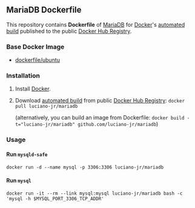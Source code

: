 ## MariaDB Dockerfile


This repository contains **Dockerfile** of [MariaDB](https://mariadb.org/) for [Docker](https://www.docker.com/)'s [automated build](https://registry.hub.docker.com/u/luciano-jr/mariadb/) published to the public [Docker Hub Registry](https://registry.hub.docker.com/).


### Base Docker Image

* [dockerfile/ubuntu](http://dockerfile.github.io/#/ubuntu)


### Installation

1. Install [Docker](https://www.docker.com/).

2. Download [automated build](https://registry.hub.docker.com/u/luciano-jr/mariadb/) from public [Docker Hub Registry](https://registry.hub.docker.com/): `docker pull luciano-jr/mariadb`

   (alternatively, you can build an image from Dockerfile: `docker build -t="luciano-jr/mariadb" github.com/luciano-jr/mariadb`)


### Usage

#### Run `mysqld-safe`

    docker run -d --name mysql -p 3306:3306 luciano-jr/mariadb

#### Run `mysql`

    docker run -it --rm --link mysql:mysql luciano-jr/mariadb bash -c 'mysql -h $MYSQL_PORT_3306_TCP_ADDR'
